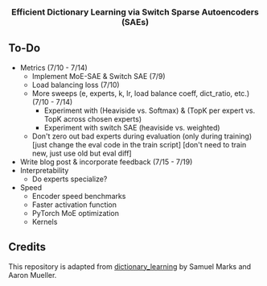 <h3 align="center">
  Efficient Dictionary Learning via Switch Sparse Autoencoders (SAEs)
</h3>

## To-Do
* Metrics (7/10 - 7/14)
  - Implement MoE-SAE & Switch SAE (7/9)
  - Load balancing loss (7/10)
  - More sweeps (e, experts, k, lr, load balance coeff, dict_ratio, etc.) (7/10 - 7/14)
    - Experiment with (Heaviside vs. Softmax) & (TopK per expert vs. TopK across chosen experts)
    - Experiment with switch SAE (heaviside vs. weighted)
  - Don't zero out bad experts during evaluation (only during training) [just change the eval code in the train script] [don't need to train new, just use old but eval diff]
* Write blog post & incorporate feedback (7/15 - 7/19)
* Interpretability
  - Do experts specialize?
* Speed
  - Encoder speed benchmarks
  - Faster activation function
  - PyTorch MoE optimization
  - Kernels

## Credits
This repository is adapted from [dictionary_learning](https://github.com/saprmarks/dictionary_learning) by Samuel Marks and Aaron Mueller.
